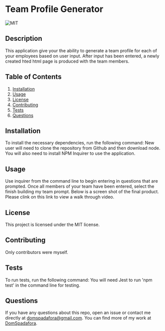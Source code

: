 # Team Profile Generator 

  ![MIT](https://img.shields.io/badge/license-MIT-green)

  ## Description
  This application give your the ability to generate a team profile for each of your employees based on user input. After input has been entered, a newly created hted html page is produced with the team members.

  ## Table of Contents
  1. [Installation](#installation)
  2. [Usage](#usage)
  3. [License](#license)
  4. [Contributing](#contributing)
  5. [Tests](#tests)
  6. [Questions](#questions)

  ## Installation
  To install the necessary dependencies, run the following command:
  New user will need to clone the repository from Github and then download node. You will also need to install NPM Inquirer to use the application. 

  ## Usage
  Use inquirer from the command line to begin entering in questions that are prompted. Once all members of your team have been entered, select the finish building my team prompt. Below is a screen shot of the final product. Please clink on this link to view a walk through video. 

  ## License 
  This project is licensed under the MIT license.

  ## Contributing
  Only contributors were myself.

  ## Tests
  To run tests, run the following command:
  You will need Jest to run 'npm test' in the command line for testing.
  
  ## Questions
  If you have any questions about this repo, open an issue or contact me directly at [domspadafora@gmail.com](mailto:domspadafora@gmail.com).
  You can find more of my work at [DomSpadafora](https://www.github.com/DomSpadafora).

